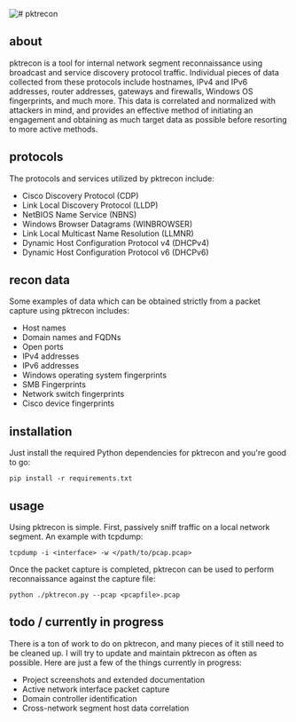 ![# pktrecon](https://raw.githubusercontent.com/k0fin/pktrecon/master/screenshots/pktrecon.png)

## about
pktrecon is a tool for internal network segment reconnaissance using broadcast and service discovery protocol traffic.
Individual pieces of data collected from these protocols include hostnames, IPv4 and IPv6 addresses, router addresses,
gateways and firewalls, Windows OS fingerprints, and much more. This data is correlated and normalized with attackers
in mind, and provides an effective method of initiating an engagement and obtaining as much target data as possible
before resorting to more active methods.

## protocols

The protocols and services utilized by pktrecon include:

  - Cisco Discovery Protocol               (CDP)
  - Link Local Discovery Protocol          (LLDP)
  - NetBIOS Name Service                   (NBNS)
  - Windows Browser Datagrams              (WINBROWSER)
  - Link Local Multicast Name Resolution   (LLMNR)
  - Dynamic Host Configuration Protocol v4 (DHCPv4)
  - Dynamic Host Configuration Protocol v6 (DHCPv6)

## recon data

Some examples of data which can be obtained strictly from a packet capture using pktrecon includes:

- Host names
- Domain names and FQDNs
- Open ports
- IPv4 addresses
- IPv6 addresses
- Windows operating system fingerprints
- SMB Fingerprints
- Network switch fingerprints
- Cisco device fingerprints

## installation

Just install the required Python dependencies for pktrecon and you're good to go:

    pip install -r requirements.txt

## usage

Using pktrecon is simple. First, passively sniff traffic on a local network segment. An example with tcpdump:

    tcpdump -i <interface> -w </path/to/pcap.pcap>

Once the packet capture is completed, pktrecon can be used to perform reconnaissance against the capture file:

    python ./pktrecon.py --pcap <pcapfile>.pcap

## todo / currently in progress

There is a ton of work to do on pktrecon, and many pieces of it still need to be cleaned up.
I will try to update and maintain pktrecon as often as possible.
Here are just a few of the things currently in progress:

- Project screenshots and extended documentation
- Active network interface packet capture
- Domain controller identification
- Cross-network segment host data correlation
